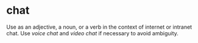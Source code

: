 # chat

Use as an adjective, a noun, or a verb in the context of internet or intranet chat. Use *voice chat* and *video chat* if necessary to avoid ambiguity.
